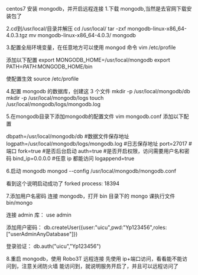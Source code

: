 centos7 安装 mongodb，并开启远程连接
1.下载 mongodb,当然是去官网下载安装包了


2.cd到/usr/local/目录并解压
cd /usr/local/
tar -zxf mongodb-linux-x86_64-4.0.3.tgz
mv mongodb-linux-x86_64-4.0.3/ mongodb


3.配置全局环境变量，在任意地方可以使用 mongod 命令
vim /etc/profile

添加以下配置
export MONGODB_HOME=/usr/local/mongodb
export PATH=$PATH:$MONGODB_HOME/bin

使配置生效
source /etc/profile


4.配置 mongodb 的数据库，创建这 3 个文件
mkdir -p /usr/local/mongodb/db
mkdir -p /usr/local/mongodb/logs
touch /usr/local/mongodb/logs/mongodb.log


5.在mongodb目录下添加mongodb的配置文件
vim mongodb.conf
添加以下配置

dbpath=/usr/local/mongodb/db #数据文件保存地址
logpath=/usr/local/mongodb/logs/mongodb.log #日志保存地址
port=27017 #端口
fork=true #是否后台启动
auth=true #是否开启权限，访问需要用户名和密码
bind_ip=0.0.0.0 #任意 ip 都能访问
logappend=true


6.启动 mongodb
mongod --config /usr/local/mongodb/mongodb.conf

看到这个说明启动成功了
forked process: 18394


7.添加用户名密码
连接 mongodb，打开 bin 目录下的 mongo 课执行文件
bin/mongo

连接 admin 库：
use admin

添加用户密码：
db.createUser({user:"uicu",pwd:"Yp123456",roles:["userAdminAnyDatabase"]})

登录验证：
db.auth("uicu","Yp123456")


8.重启 mongodb，使用 Robo3T 远程连接
先使用 ip+端口访问，看看能不能访问到，注意关闭防火墙
能访问到，就说明服务开启了，并且可以远程访问了